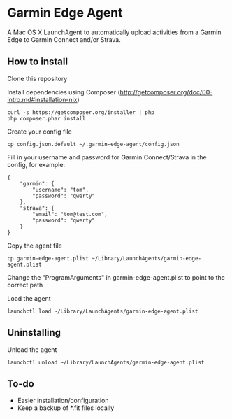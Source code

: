 Garmin Edge Agent
=================

A Mac OS X LaunchAgent to automatically upload activities from a Garmin Edge to Garmin Connect and/or Strava.

How to install
--------------

Clone this repository

Install dependencies using Composer (http://getcomposer.org/doc/00-intro.md#installation-nix)
    
    curl -s https://getcomposer.org/installer | php
    php composer.phar install

Create your config file
    
    cp config.json.default ~/.garmin-edge-agent/config.json

Fill in your username and password for Garmin Connect/Strava in the config, for example:

    {
        "garmin": {
            "username": "tom",
            "password": "qwerty"
        },
        "strava": {
            "email": "tom@test.com",
            "password": "qwerty"
        }
    }


Copy the agent file
    
    cp garmin-edge-agent.plist ~/Library/LaunchAgents/garmin-edge-agent.plist

Change the "ProgramArguments" in garmin-edge-agent.plist to point to the correct path

Load the agent
    
    launchctl load ~/Library/LaunchAgents/garmin-edge-agent.plist

Uninstalling
------------

Unload the agent

    launchctl unload ~/Library/LaunchAgents/garmin-edge-agent.plist

To-do
-----

* Easier installation/configuration
* Keep a backup of *.fit files locally
